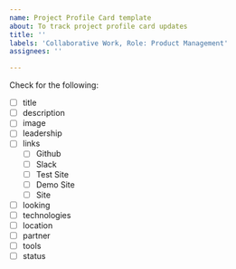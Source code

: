 ```yaml
---
name: Project Profile Card template
about: To track project profile card updates
title: ''
labels: 'Collaborative Work, Role: Product Management'
assignees: ''

---
```


Check for the following:

- [ ] title
- [ ] description
- [ ] image
- [ ] leadership
- [ ] links
  - [ ] Github
  - [ ] Slack
  - [ ] Test Site
  - [ ] Demo Site
  - [ ] Site
- [ ] looking
- [ ] technologies
- [ ] location
- [ ] partner
- [ ] tools
- [ ] status
